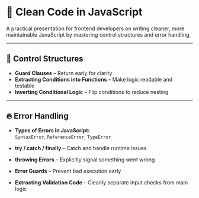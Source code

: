 # 🧼 Clean Code in JavaScript

A practical presentation for frontend developers on writing cleaner, more maintainable JavaScript by mastering control structures and error handling.

---

## 🧠 Control Structures

- **Guard Clauses** – Return early for clarity
- **Extracting Conditions into Functions** – Make logic readable and testable
- **Inverting Conditional Logic** – Flip conditions to reduce nesting

---

## 🔥 Error Handling

- **Types of Errors in JavaScript:**  
  `SyntaxError`, `ReferenceError`, `TypeError`

- **try / catch / finally** – Catch and handle runtime issues
- **throwing Errors** – Explicitly signal something went wrong
- **Error Guards** – Prevent bad execution early
- **Extracting Validation Code** – Cleanly separate input checks from main logic
